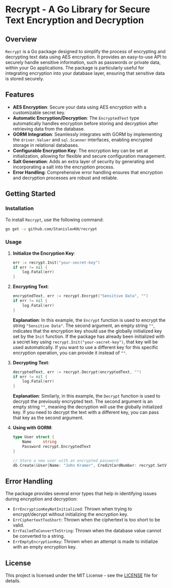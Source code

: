 
# Recrypt - A Go Library for Secure Text Encryption and Decryption

## Overview

`Recrypt` is a Go package designed to simplify the process of encrypting and decrypting text data using AES encryption. It provides an easy-to-use API to securely handle sensitive information, such as passwords or private data, within your Go applications. The package is particularly useful for integrating encryption into your database layer, ensuring that sensitive data is stored securely.

## Features

- **AES Encryption**: Secure your data using AES encryption with a customizable secret key.
- **Automatic Encryption/Decryption**: The `EncryptedText` type automatically handles encryption before storing and decryption after retrieving data from the database.
- **GORM Integration**: Seamlessly integrates with GORM by implementing the `driver.Valuer` and `sql.Scanner` interfaces, enabling encrypted storage in relational databases.
- **Configurable Encryption Key**: The encryption key can be set at initialization, allowing for flexible and secure configuration management.
- **Salt Generation**: Adds an extra layer of security by generating and incorporating a salt into the encryption process.
- **Error Handling**: Comprehensive error handling ensures that encryption and decryption processes are robust and reliable.

## Getting Started

### Installation

To install `Recrypt`, use the following command:

```bash
go get -u github.com/StanislavKH/recrypt
```

### Usage

1. **Initialize the Encryption Key**:

    ```go
    err := recrypt.Init("your-secret-key")
    if err != nil {
        log.Fatal(err)
    }
    ```

2. **Encrypting Text**:

    ```go
    encryptedText, err := recrypt.Encrypt("Sensitive Data", "")
    if err != nil {
        log.Fatal(err)
    }
    ```

    **Explanation**: In this example, the `Encrypt` function is used to encrypt the string `"Sensitive Data"`. The second argument, an empty string `""`, indicates that the encryption key should use the globally initialized key set by the `Init` function. If the package has already been initialized with a secret key using `recrypt.Init("your-secret-key")`, that key will be used automatically. If you want to use a different key for this specific encryption operation, you can provide it instead of `""`.

3. **Decrypting Text**:

    ```go
    decryptedText, err := recrypt.Decrypt(encryptedText, "")
    if err != nil {
        log.Fatal(err)
    }
    ```

    **Explanation**: Similarly, in this example, the `Decrypt` function is used to decrypt the previously encrypted text. The second argument is an empty string `""`, meaning the decryption will use the globally initialized key. If you need to decrypt the text with a different key, you can pass that key as the second argument.

4. **Using with GORM**:

    ```go
    type User struct {
        Name     string
        Password recrypt.EncryptedText
    }

    // Store a new user with an encrypted password
    db.Create(&User{Name: "John Kramer", CreditCardNumber: recrypt.SetValue("0000-0000-0000-0000")})
    ```

## Error Handling

The package provides several error types that help in identifying issues during encryption and decryption:

- `ErrEncryptionKeyNotInitialized`: Thrown when trying to encrypt/decrypt without initializing the encryption key.
- `ErrCiphertextTooShort`: Thrown when the ciphertext is too short to be valid.
- `ErrFailedToConvertToString`: Thrown when the database value cannot be converted to a string.
- `ErrEmptyEncryptionKey`: Thrown when an attempt is made to initialize with an empty encryption key.

## License

This project is licensed under the MIT License - see the [LICENSE](LICENSE) file for details.
